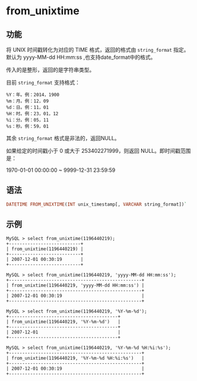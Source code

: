 # from_unixtime

## 功能

将 UNIX 时间戳转化为对应的 TIME 格式，返回的格式由 `string_format` 指定。默认为 yyyy-MM-dd HH:mm:ss ,也支持date_format中的格式。

传入的是整形，返回的是字符串类型。

目前 `string_format` 支持格式：

```plain text
%Y：年。例：2014，1900
%m：月。例：12，09
%d：日。例：11，01
%H：时。例：23，01，12
%i：分。例：05，11
%s：秒。例：59，01
```

其余 `string_format` 格式是非法的，返回NULL。

如果给定的时间戳小于 0 或大于 253402271999，则返回 NULL。即时间戳范围是：

1970-01-01 00:00:00 ~ 9999-12-31 23:59:59

## 语法

```Haskell
DATETIME FROM_UNIXTIME(INT unix_timestamp[, VARCHAR string_format])`
```

## 示例

```plain text
MySQL > select from_unixtime(1196440219);
+---------------------------+
| from_unixtime(1196440219) |
+---------------------------+
| 2007-12-01 00:30:19       |
+---------------------------+

MySQL > select from_unixtime(1196440219, 'yyyy-MM-dd HH:mm:ss');
+--------------------------------------------------+
| from_unixtime(1196440219, 'yyyy-MM-dd HH:mm:ss') |
+--------------------------------------------------+
| 2007-12-01 00:30:19                              |
+--------------------------------------------------+

MySQL > select from_unixtime(1196440219, '%Y-%m-%d');
+-----------------------------------------+
| from_unixtime(1196440219, '%Y-%m-%d')   |
+-----------------------------------------+
| 2007-12-01                              |
+-----------------------------------------+

MySQL > select from_unixtime(1196440219, '%Y-%m-%d %H:%i:%s');
+--------------------------------------------------+
| from_unixtime(1196440219, '%Y-%m-%d %H:%i:%s')   |
+--------------------------------------------------+
| 2007-12-01 00:30:19                              |
+--------------------------------------------------+
```
